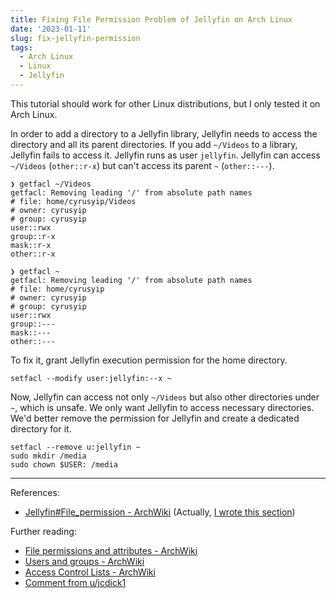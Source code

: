 ```yaml
---
title: Fixing File Permission Problem of Jellyfin on Arch Linux
date: '2023-01-11'
slug: fix-jellyfin-permission
tags:
  - Arch Linux
  - Linux
  - Jellyfin
---
```


This tutorial should work for other Linux distributions, but I only tested it on Arch Linux.

In order to add a directory to a Jellyfin library, Jellyfin needs to access the directory and all its parent directories. If you add `~/Videos` to a library, Jellyfin fails to access it. Jellyfin runs as user `jellyfin`. Jellyfin can access `~/Videos` (`other::r-x`) but can't access its parent `~` (`other::---`).

```
❯ getfacl ~/Videos
getfacl: Removing leading '/' from absolute path names
# file: home/cyrusyip/Videos
# owner: cyrusyip
# group: cyrusyip
user::rwx
group::r-x
mask::r-x
other::r-x

❯ getfacl ~
getfacl: Removing leading '/' from absolute path names
# file: home/cyrusyip
# owner: cyrusyip
# group: cyrusyip
user::rwx
group::---
mask::---
other::---
```

To fix it, grant Jellyfin execution permission for the home directory.

```
setfacl --modify user:jellyfin:--x ~
```

Now, Jellyfin can access not only `~/Videos` but also other directories under `~`, which is unsafe. We only want Jellyfin to access necessary directories. We'd better remove the permission for Jellyfin and create a dedicated directory for it. 

```
setfacl --remove u:jellyfin ~
sudo mkdir /media
sudo chown $USER: /media
```

---

References:

- [Jellyfin#File_permission - ArchWiki](https://wiki.archlinux.org/title/Jellyfin#File_permission) (Actually, [I wrote this section](https://wiki.archlinux.org/index.php?title=Jellyfin&type=revision&diff=763685&oldid=702260))

Further reading:

- [File permissions and attributes - ArchWiki](https://wiki.archlinux.org/title/File_permissions_and_attributes)
- [Users and groups - ArchWiki](https://wiki.archlinux.org/title/Users_and_groups)
- [Access Control Lists - ArchWiki](https://wiki.archlinux.org/title/Access_Control_Lists)
- [Comment from u/jcdick1](https://www.reddit.com/r/jellyfin/comments/10992x3/comment/j3xm596/?utm_source=share&utm_medium=web2x&context=3)
